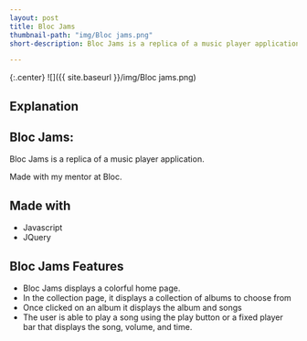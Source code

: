 ```yaml
---
layout: post
title: Bloc Jams
thumbnail-path: "img/Bloc jams.png"
short-description: Bloc Jams is a replica of a music player application.

---
```


{:.center}
![]({{ site.baseurl }}/img/Bloc jams.png)

## Explanation

## Bloc Jams:

Bloc Jams is a replica of a music player application.

Made with my mentor at Bloc.

## Made with

* Javascript
* JQuery



## Bloc Jams Features
* Bloc Jams displays a colorful home page.
* In the collection page, it displays a collection of albums to choose from
* Once clicked on an album it displays the album and songs
* The user is able to play a song using the play button or a fixed player bar that displays the song, volume, and time. 
